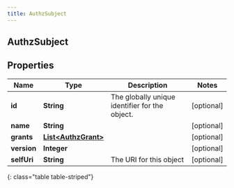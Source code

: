 ```yaml
---
title: AuthzSubject
---
```


## AuthzSubject

## Properties

| Name        | Type                                                             | Description                                    | Notes      |
| ----------- | ---------------------------------------------------------------- | ---------------------------------------------- | ---------- |
| **id**      | <!----><!---->**String**<!---->                                  | The globally unique identifier for the object. | [optional] |
| **name**    | <!----><!---->**String**<!---->                                  |                                                | [optional] |
| **grants**  | <!----><!---->[**List&lt;AuthzGrant&gt;**](AuthzGrant.md)<!----> |                                                | [optional] |
| **version** | <!----><!---->**Integer**<!---->                                 |                                                | [optional] |
| **selfUri** | <!----><!---->**String**<!---->                                  | The URI for this object                        | [optional] |

{: class="table table-striped"}
